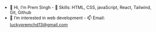 - 👋 Hi, I’m Prem Singh                                                                                                 - 🌱 Skills: HTML, CSS, javaScript, React, Tailwind, Git, Github
- 👀 I’m interested in web development                                                                                  - 📫 Email: luckypremchd13@gmail.com



<!---
prem7486/prem7486 is a ✨ special ✨ repository because its `README.md` (this file) appears on your GitHub profile.
You can click the Preview link to take a look at your changes.
--->
